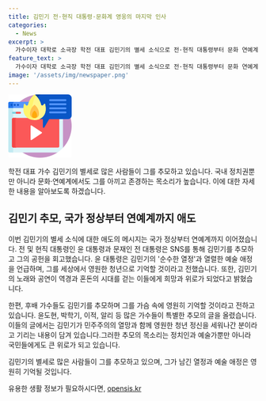 ```yaml
---
title: 김민기 전·현직 대통령·문화계 영웅의 마지막 인사
categories:
  - News
excerpt: >
  가수이자 대학로 소극장 학전 대표 김민기의 별세 소식으로 전·현직 대통령부터 문화 연예계까지 애도의 물결이 이어지고 있다. 윤 대통령은 그의 순수한 열정이 세상을 밝게 만들었고, 그 열정은 마음에 울림을 주었다며 회고했고, 문 전 대통령도 김민기님의 노래와 공연은 역경과 혼돈의 시대를 걷는 민중들에게 희망과 위로였다고 추모했다. 후배 가수들도 김민기를 그리워하며 추모의 뜻을 전했다.
feature_text: >
  가수이자 대학로 소극장 학전 대표 김민기의 별세 소식으로 전·현직 대통령부터 문화 연예계까지 애도의 물결이 이어지고 있다. 윤 대통령은 그의 순수한 열정이 세상을 밝게 만들었고, 그 열정은 마음에 울림을 주었다며 회고했고, 문 전 대통령도 김민기님의 노래와 공연은 역경과 혼돈의 시대를 걷는 민중들에게 희망과 위로였다고 추모했다. 후배 가수들도 김민기를 그리워하며 추모의 뜻을 전했다.
image: '/assets/img/newspaper.png'
---
```


<p><img src="/assets/img/news.png" alt="rentncar 속보" /></p>

<p>학전 대표 가수 김민기의 별세로 많은 사람들이 그를 추모하고 있습니다. 국내 정치권뿐만 아니라 문화·연예계에서도 그를 아끼고 존경하는 목소리가 높습니다. 이에 대한 자세한 내용을 알아보도록 하겠습니다.</p>

<h2 data-ke-size="size26">김민기 추모, 국가 정상부터 연예계까지 애도</h2>

<p>이번 김민기의 별세 소식에 대한 애도의 메시지는 국가 정상부터 연예계까지 이어졌습니다. 전 및 현직 대통령인 윤 대통령과 문재인 전 대통령은 SNS를 통해 김민기를 추모하고 그의 공헌을 회고했습니다. 윤 대통령은 김민기의 '순수한 열정'과 열렬한 예술 애정을 언급하며, 그를 세상에서 영원한 청년으로 기억할 것이라고 전했습니다. 또한, 김민기의 노래와 공연이 역경과 혼돈의 시대를 걷는 이들에게 희망과 위로가 되었다고 밝혔습니다.</p>

<p>한편, 후배 가수들도 김민기를 추모하며 그를 가슴 속에 영원히 기억할 것이라고 전하고 있습니다. 윤도현, 박학기, 이적, 알리 등 많은 가수들이 특별한 추모의 글을 올렸습니다. 이들의 글에서는 김민기가 민주주의의 열망과 함께 영원한 청년 정신을 세워나간 분이라고 기리는 내용이 담겨 있습니다.그러한 추모의 목소리는 정치인과 예술가뿐만 아니라 국민들에게도 큰 위로가 되고 있습니다.</p>

<p>김민기의 별세로 많은 사람들이 그를 추모하고 있으며, 그가 남긴 열정과 예술 애정은 영원히 기억될 것입니다. </p>
유용한 생활 정보가 필요하시다면, <a href="https://opensis.kr" rel="dofollow">opensis.kr</a>


